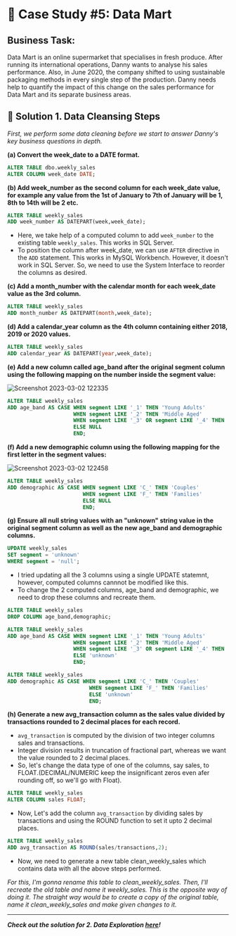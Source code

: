 # :convenience_store: Case Study #5: Data Mart

## Business Task:

Data Mart is an online supermarket that specialises in fresh produce. After running its international operations, Danny wants to analyse his sales performance.
Also, in June 2020, the company shifted to using sustainable packaging methods in every single step of the production. Danny needs help to quantify the impact of this change on the sales performance for Data Mart and its separate business areas.

## :memo: Solution 1. Data Cleansing Steps

*First, we perform some data cleaning before we start to answer Danny's key business questions in depth.*

**(a) Convert the week_date to a DATE format.**

````sql
ALTER TABLE dbo.weekly_sales
ALTER COLUMN week_date DATE;
````

**(b) Add week_number as the second column for each week_date value, for example any value from the 1st of January to 7th of January will be 1, 8th to 14th will be 2 etc.**

````sql
ALTER TABLE weekly_sales
ADD week_number AS DATEPART(week,week_date);
````
- Here, we take help of a computed column to add `week_number` to the existing table `weekly_sales`. This works in SQL Server.
- To position the column after week_date, we can use `AFTER` directive in the `ADD` statement. This works in MySQL Workbench.
However, it doesn't work in SQL Server. So, we need to use the System Interface to reorder the columns as desired.

**(c) Add a month_number with the calendar month for each week_date value as the 3rd column.**

````sql
ALTER TABLE weekly_sales
ADD month_number AS DATEPART(month,week_date);
````

**(d) Add a calendar_year column as the 4th column containing either 2018, 2019 or 2020 values.**

````sql
ALTER TABLE weekly_sales
ADD calendar_year AS DATEPART(year,week_date);
````

**(e) Add a new column called age_band after the original segment column using the following mapping on the number inside the segment value:**

![Screenshot 2023-03-02 122335](https://user-images.githubusercontent.com/96012488/222353329-4be01369-83b9-4e62-903a-c1c57f260dc2.png)

````sql
ALTER TABLE weekly_sales
ADD age_band AS CASE WHEN segment LIKE '_1' THEN 'Young Adults'
                     WHEN segment LIKE '_2' THEN 'Middle Aged'
                     WHEN segment LIKE '_3' OR segment LIKE '_4' THEN 'Retirees'
                     ELSE NULL
                     END;
````

**(f) Add a new demographic column using the following mapping for the first letter in the segment values:**

![Screenshot 2023-03-02 122458](https://user-images.githubusercontent.com/96012488/222353614-f13702f7-00cb-4734-848f-beb73e457a58.png)


````sql
ALTER TABLE weekly_sales
ADD demographic AS CASE WHEN segment LIKE 'C_' THEN 'Couples'
                        WHEN segment LIKE 'F_' THEN 'Families'
                        ELSE NULL
                        END;
````

**(g) Ensure all null string values with an "unknown" string value in the original segment column as well as the new age_band and demographic columns.**

````sql
UPDATE weekly_sales
SET segment = 'unknown'
WHERE segment = 'null';
````

- I tried updating all the 3 columns using a single UPDATE statemnt, however, computed columns cannnot be modified like this.
- To change the 2 computed columns, age_band and demographic, we need to drop these columns and recreate them.

````sql
ALTER TABLE weekly_sales
DROP COLUMN age_band,demographic;
````

````sql
ALTER TABLE weekly_sales
ADD age_band AS CASE WHEN segment LIKE '_1' THEN 'Young Adults'
                     WHEN segment LIKE '_2' THEN 'Middle Aged'
                     WHEN segment LIKE '_3' OR segment LIKE '_4' THEN 'Retirees'
                     ELSE 'unknown'
                     END;
````
````sql
ALTER TABLE weekly_sales
ADD demographic AS CASE WHEN segment LIKE 'C_' THEN 'Couples'
	                      WHEN segment LIKE 'F_' THEN 'Families'
	                      ELSE 'unknown'
	                      END;
````

**(h) Generate a new avg_transaction column as the sales value divided by transactions rounded to 2 decimal places for each record.**

- `avg_transaction` is computed by the division of two integer columns sales and transactions. 
- Integer division results in truncation of fractional part, whereas we want the value rounded to 2 decimal places.
- So, let's change the data type of one of the columns, say sales, to FLOAT.(DECIMAL/NUMERIC keep the insignificant zeros even afer rounding off, so we'll go with Float).

````sql
ALTER TABLE weekly_sales
ALTER COLUMN sales FLOAT;
````

- Now, Let's add the column `avg_transaction` by dividing sales by transactions and using the ROUND function to set it upto 2 decimal places.

````sql
ALTER TABLE weekly_sales
ADD avg_transaction AS ROUND(sales/transactions,2);
````

- Now, we need to generate a new table clean_weekly_sales which contains data with all the above steps performed.

*For this, I'm gonna rename this table to clean_weekly_sales. Then, I'll recreate the old table and name it weekly_sales. This is the opposite way of doing it. The straight way would be to create a copy of the original table, name it clean_weekly_sales and make given changes to it.*

***

***Check out the solution for 2. Data Exploration [here]()!***











